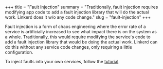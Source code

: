 +++
title = "Fault Injection"
summary = "Traditionally, fault injection requires modifying app code to add a fault injection library that will do the actual work. Linkerd does it w/o any code change."
slug = "fault-injection"
+++

Fault injection is a form of chaos engineering where the error rate of a service
is artificially increased to see what impact there is on the system as a whole.
Traditionally, this would require modifying the service's code to add a fault
injection library that would be doing the actual work. Linkerd can do this
without any service code changes, only requiring a little configuration.

To inject faults into your own services, follow the [tutorial](/2/tasks/fault-injection/).
